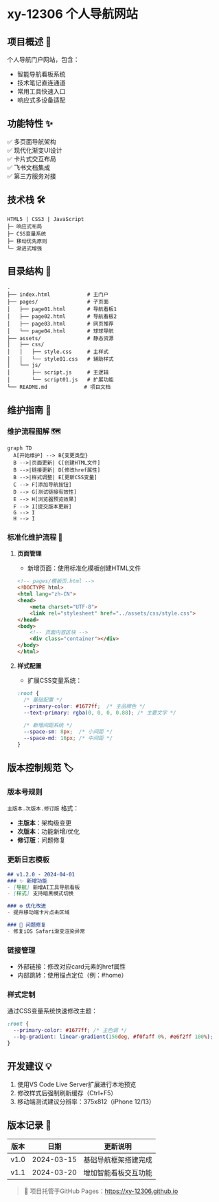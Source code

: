 # xy-12306 个人导航网站

## 项目概述 📖
个人导航门户网站，包含：
- 智能导航看板系统
- 技术笔记直连通道
- 常用工具快速入口
- 响应式多设备适配

## 功能特性 ✨
✅ 多页面导航架构  
✅ 现代化渐变UI设计  
✅ 卡片式交互布局  
✅ 飞书文档集成  
✅ 第三方服务对接

## 技术栈 🛠️
```
HTML5 | CSS3 | JavaScript
├─ 响应式布局
├─ CSS变量系统
├─ 移动优先原则
└─ 渐进式增强
```

## 目录结构 📂
```
.
├── index.html            # 主门户
├── pages/                # 子页面
│   ├── page01.html       # 导航看板1
│   ├── page02.html       # 导航看板2
│   ├── page03.html       # 网页推荐
│   └── page04.html       # 球球导航
├── assets/               # 静态资源
│   ├── css/
│   │   ├── style.css     # 主样式
│   │   └── style01.css   # 辅助样式  
│   └── js/
│       ├── script.js     # 主逻辑
│       └── script01.js   # 扩展功能
└── README.md            # 项目文档
```

## 维护指南 🔧
### 维护流程图解 🗺️
```mermaid
graph TD
  A[开始维护] --> B{变更类型}
  B -->|页面更新| C[创建HTML文件]
  B -->|链接更新| D[修改href属性]
  B -->|样式调整| E[更新CSS变量]
  C --> F[添加导航按钮]
  D --> G[测试链接有效性]
  E --> H[浏览器预览效果]
  F --> I[提交版本更新]
  G --> I
  H --> I
```

### 标准化维护流程 📝
1. **页面管理**
   - 新增页面：使用标准化模板创建HTML文件
   ```html
   <!-- pages/模板页.html -->
   <!DOCTYPE html>
   <html lang="zh-CN">
   <head>
       <meta charset="UTF-8">
       <link rel="stylesheet" href="../assets/css/style.css">
   </head>
   <body>
       <!-- 页面内容区块 -->
       <div class="container"></div>
   </body>
   </html>
   ```

2. **样式配置**
   - 扩展CSS变量系统：
   ```css
   :root {
     /* 基础配置 */
     --primary-color: #1677ff;  /* 主品牌色 */
     --text-primary: rgba(0, 0, 0, 0.88); /* 主要文字 */
     
     /* 新增间距系统 */
     --space-sm: 8px;  /* 小间距 */
     --space-md: 16px; /* 中间距 */
   }
   ```

## 版本控制规范 🏷️
### 版本号规则
`主版本.次版本.修订版` 格式：
- **主版本**：架构级变更
- **次版本**：功能新增/优化  
- **修订版**：问题修复

### 更新日志模板
```markdown
## v1.2.0 - 2024-04-01
### ✨ 新增功能
- [导航] 新增AI工具导航看板
- [样式] 支持暗黑模式切换

### ⚙️ 优化改进
- 提升移动端卡片点击区域

### 🐛 问题修复
- 修复iOS Safari渐变渲染异常
```

### 链接管理
- 外部链接：修改对应card元素的href属性
- 内部跳转：使用锚点定位（例：#home）

### 样式定制
通过CSS变量系统快速修改主题：
```css
:root {
  --primary-color: #1677ff; /* 主色调 */
  --bg-gradient: linear-gradient(150deg, #f0faff 0%, #e6f2ff 100%);
}
```

## 开发建议 💡
1. 使用VS Code Live Server扩展进行本地预览
2. 修改样式后强制刷新缓存（Ctrl+F5）
3. 移动端测试建议分辨率：375x812（iPhone 12/13）

## 版本记录 📌
| 版本  | 日期       | 更新说明                 |
|-------|------------|--------------------------|
| v1.0  | 2024-03-15 | 基础导航框架搭建完成     |
| v1.1  | 2024-03-20 | 增加智能看板交互功能     |

> 🚀 项目托管于GitHub Pages：https://xy-12306.github.io